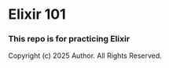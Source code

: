 # Elixir 101
### This repo is for practicing Elixir

Copyright (c) 2025 Author. All Rights Reserved.
